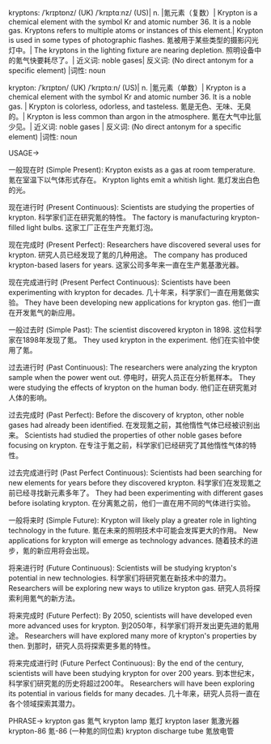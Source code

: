 kryptons: /ˈkrɪptɒnz/ (UK) /ˈkrɪptɑːnz/ (US)| n. |氪元素（复数）| Krypton is a chemical element with the symbol Kr and atomic number 36. It is a noble gas.  Kryptons refers to multiple atoms or instances of this element.| Krypton is used in some types of photographic flashes. 氪被用于某些类型的摄影闪光灯中。| The kryptons in the lighting fixture are nearing depletion. 照明设备中的氪气快要耗尽了。| 近义词: noble gases| 反义词: (No direct antonym for a specific element) |词性: noun

krypton: /ˈkrɪptɒn/ (UK) /ˈkrɪptɑːn/ (US)| n. |氪元素（单数）| Krypton is a chemical element with the symbol Kr and atomic number 36. It is a noble gas. | Krypton is colorless, odorless, and tasteless. 氪是无色、无味、无臭的。|  Krypton is less common than argon in the atmosphere.  氪在大气中比氩少见。| 近义词: noble gases | 反义词: (No direct antonym for a specific element) |词性: noun


USAGE->

一般现在时 (Simple Present):
Krypton exists as a gas at room temperature.  氪在室温下以气体形式存在。
Krypton lights emit a whitish light. 氪灯发出白色的光。

现在进行时 (Present Continuous):
Scientists are studying the properties of krypton. 科学家们正在研究氪的特性。
The factory is manufacturing krypton-filled light bulbs.  这家工厂正在生产充氪灯泡。

现在完成时 (Present Perfect):
Researchers have discovered several uses for krypton. 研究人员已经发现了氪的几种用途。
The company has produced krypton-based lasers for years.  这家公司多年来一直在生产氪基激光器。

现在完成进行时 (Present Perfect Continuous):
Scientists have been experimenting with krypton for decades. 几十年来，科学家们一直在用氪做实验。
They have been developing new applications for krypton gas. 他们一直在开发氪气的新应用。

一般过去时 (Simple Past):
The scientist discovered krypton in 1898.  这位科学家在1898年发现了氪。
They used krypton in the experiment. 他们在实验中使用了氪。

过去进行时 (Past Continuous):
The researchers were analyzing the krypton sample when the power went out.  停电时，研究人员正在分析氪样本。
They were studying the effects of krypton on the human body. 他们正在研究氪对人体的影响。

过去完成时 (Past Perfect):
Before the discovery of krypton, other noble gases had already been identified.  在发现氪之前，其他惰性气体已经被识别出来。
Scientists had studied the properties of other noble gases before focusing on krypton.  在专注于氪之前，科学家们已经研究了其他惰性气体的特性。


过去完成进行时 (Past Perfect Continuous):
Scientists had been searching for new elements for years before they discovered krypton.  科学家们在发现氪之前已经寻找新元素多年了。
They had been experimenting with different gases before isolating krypton.  在分离氪之前，他们一直在用不同的气体进行实验。

一般将来时 (Simple Future):
Krypton will likely play a greater role in lighting technology in the future.  氪在未来的照明技术中可能会发挥更大的作用。
New applications for krypton will emerge as technology advances.  随着技术的进步，氪的新应用将会出现。

将来进行时 (Future Continuous):
Scientists will be studying krypton's potential in new technologies. 科学家们将研究氪在新技术中的潜力。
Researchers will be exploring new ways to utilize krypton gas. 研究人员将探索利用氪气的新方法。


将来完成时 (Future Perfect):
By 2050, scientists will have developed even more advanced uses for krypton.  到2050年，科学家们将开发出更先进的氪用途。
Researchers will have explored many more of krypton's properties by then. 到那时，研究人员将探索更多氪的特性。


将来完成进行时 (Future Perfect Continuous):
By the end of the century, scientists will have been studying krypton for over 200 years. 到本世纪末，科学家们研究氪的历史将超过200年。
Researchers will have been exploring its potential in various fields for many decades.  几十年来，研究人员将一直在各个领域探索其潜力。


PHRASE->
krypton gas 氪气
krypton lamp 氪灯
krypton laser 氪激光器
krypton-86  氪-86 (一种氪的同位素)
krypton discharge tube 氪放电管
